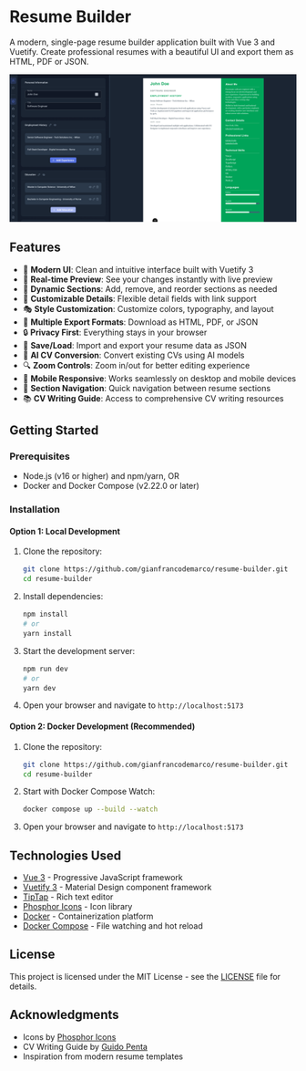 # Resume Builder

A modern, single-page resume builder application built with Vue 3 and Vuetify. Create professional resumes with a beautiful UI and export them as HTML, PDF or JSON.

![Resume Builder Screenshot](screenshot.png)

## Features

- 🎨 **Modern UI**: Clean and intuitive interface built with Vuetify 3
- 📝 **Real-time Preview**: See your changes instantly with live preview
- 🔄 **Dynamic Sections**: Add, remove, and reorder sections as needed
- 🎯 **Customizable Details**: Flexible detail fields with link support
- 🎭 **Style Customization**: Customize colors, typography, and layout
- 💾 **Multiple Export Formats**: Download as HTML, PDF, or JSON
- 🔒 **Privacy First**: Everything stays in your browser
- 💾 **Save/Load**: Import and export your resume data as JSON
- 🤖 **AI CV Conversion**: Convert existing CVs using AI models
- 🔍 **Zoom Controls**: Zoom in/out for better editing experience
- 📱 **Mobile Responsive**: Works seamlessly on desktop and mobile devices
- 🎯 **Section Navigation**: Quick navigation between resume sections
- 📚 **CV Writing Guide**: Access to comprehensive CV writing resources

## Getting Started

### Prerequisites

- Node.js (v16 or higher) and npm/yarn, OR
- Docker and Docker Compose (v2.22.0 or later)

### Installation

#### Option 1: Local Development

1. Clone the repository:
   ```bash
   git clone https://github.com/gianfrancodemarco/resume-builder.git
   cd resume-builder
   ```

2. Install dependencies:
   ```bash
   npm install
   # or
   yarn install
   ```

3. Start the development server:
   ```bash
   npm run dev
   # or
   yarn dev
   ```

4. Open your browser and navigate to `http://localhost:5173`

#### Option 2: Docker Development (Recommended)

1. Clone the repository:
   ```bash
   git clone https://github.com/gianfrancodemarco/resume-builder.git
   cd resume-builder
   ```

2. Start with Docker Compose Watch:
   ```bash
   docker compose up --build --watch
   ```

3. Open your browser and navigate to `http://localhost:5173`

## Technologies Used

- [Vue 3](https://vuejs.org/) - Progressive JavaScript framework
- [Vuetify 3](https://vuetifyjs.com/) - Material Design component framework
- [TipTap](https://tiptap.dev/) - Rich text editor
- [Phosphor Icons](https://phosphoricons.com/) - Icon library
- [Docker](https://www.docker.com/) - Containerization platform
- [Docker Compose](https://docs.docker.com/compose/) - File watching and hot reload

## License

This project is licensed under the MIT License - see the [LICENSE](LICENSE) file for details.

## Acknowledgments

- Icons by [Phosphor Icons](https://phosphoricons.com/)
- CV Writing Guide by [Guido Penta](https://github.com/GuidoPenta/galactic-CV-guide-for-developers)
- Inspiration from modern resume templates

